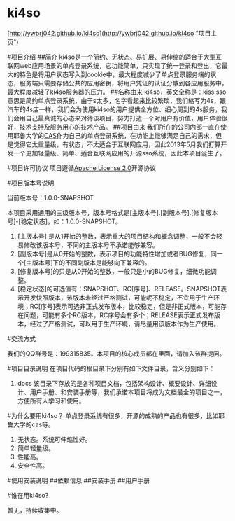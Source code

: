 ki4so
=====
[http://ywbrj042.github.io/ki4so](http://ywbrj042.github.io/ki4so "项目主页")

#项目介绍
##简介
ki4so是一个简约、无状态、易扩展、易伸缩的适合于大型互联网web应用场景的单点登录系统，它功能简单，只实现了统一登录和登出，它最大的特色是将用户状态写入到cookie中，最大程度减少了单点登录服务端的状态，服务端只需要存储公共的应用密钥，将用户凭证的认证分散到各应用服务中，最大程度减轻了ki4so服务器的压力。
##名称由来
ki4so，英文全称是：kiss sso意思是简约单点登录系统，由于s太多，名字看起来比较繁琐，我们缩写为4s，跟汽车的4s店一样，我们会为使用ki4so的用户提供全方位、细心周到的4s服务，我们会用自己最真诚的心态来对待该项目，努力打造一个对用户有价值，用户体验很好，技术支持及服务用心的技术产品。
##项目由来
我们所在的公司内部一直在使用耶鲁大学的[CAS](https://github.com/ywbrj042/cas "CAS")作为自己的单点登录系统，在功能上能够满足自己的需求，但是觉得它太重量级，有状态，不太适合于互联网应用，因此2013年5月我们打算开发一个更加轻量级、简单、适合互联网应用的开源sso系统，因此本项目诞生了。


#项目许可协议
项目遵循[Apache License 2.0](http://www.apache.org/licenses/LICENSE-2.0)开源协议

#项目版本号说明

当前版本号：1.0.0-SNAPSHOT

本项目采用通用的三级版本号，版本号格式是[主版本号].[副版本号].[修复版本号]-[稳定状态]，如：1.0.0-SNAPSHOT。

1. [主版本号] 是从1开始的整数，表示重大的项目结构和概念调整，一般不会轻易修改该版本号，不同的主版本号不承诺能够兼容。
2. [副版本号]是从0开始的整数，表示项目的功能特性增加或者BUG修复，同一个[主版本号]下的不同副版本是能够向下兼容的。
3. [修复版本号]的只是从0开始的整数，一般只是小的BUG修复，细微功能调整。
4. [稳定状态]的可选值有：SNAPSHOT、RC[序号]、RELEASE。SNAPSHOT表示开发快照版本，该版本未经过严格测试，可能呢不稳定，不宜用于生产环境；RC[序号]表示可选非正式发布版本，比较稳定，但是非正式版本，可能存在问题，可能有多个RC版本，RC序号会有多个；RELEASE表示正式发布版本，经过了严格测试，可以用于生产环境，请尽量用该版本作为生产使用。

#交流方式

我们的QQ群号是：199315835。本项目的核心成员都在里面，请加入该群提问。

#项目目录说明
在项目代码的根目录下分别有如下文件目录，含义分别如下：

1. docs 该目录下存放的是各种项目文档，包括架构设计、概要设计、详细设计、用户手册、和安装手册等，我们承诺本项目将成为文档最全的项目之一，方便所有人学习和使用。


#为什么要用ki4so？
单点登录系统有很多，开源的成熟的产品也有很多，比如耶鲁大学的cas等。

1. 无状态。系统可伸缩性好。
2. 简单轻量级。
3. 性能高。
4. 安全性高。

#使用安装说明
##依赖信息
##安装手册
##用户手册



#谁在用ki4so?

暂无，持续收集中。


